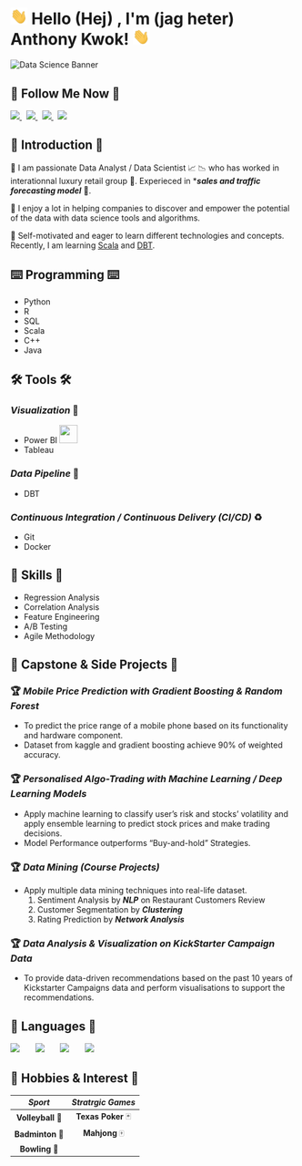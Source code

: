 <h1 align="left">
   <img src="https://raw.githubusercontent.com/ABSphreak/ABSphreak/master/gifs/Hi.gif" width="30px">
   Hello (Hej) , I'm (jag heter) Anthony Kwok!  
   <img src="https://raw.githubusercontent.com/ABSphreak/ABSphreak/master/gifs/Hi.gif" width="30px">
</h1>

![Data Science Banner](https://raw.githubusercontent.com/anthonynamnam/anthonynamnam/main/icons/ds-banner/ds-banner.jpg)

## :envelope_with_arrow: Follow Me Now :envelope_with_arrow:
<p align="left"> 
<!--  LinkedIn  -->
<a href="[https://www.linkedin.com/in/anthonykwok073](https://www.linkedin.com/in/anthonykwok073/)">
  <img src="https://img.shields.io/badge/-LinkedIn-0077B5?style=for-the-badge&logo=Linkedin&logoColor=white"/>
</a>
  &nbsp
<!--  Medium  -->
<a href="[https://www.linkedin.com/in/anthonykwok073](https://www.linkedin.com/in/anthonykwok073)">
  <img src="https://img.shields.io/badge/-Medium-000000?style=for-the-badge&logo=Medium&logoColor=white"/>
</a>
  &nbsp
<!--  Kaggle  -->
<a href="[https://www.kaggle.com/anthonynam](https://www.kaggle.com/anthonynam)">
  <img src="https://img.shields.io/badge/-Kaggle-34B7EB?style=for-the-badge&logo=Medium&logoColor=white"/>
</a>
  &nbsp
<!--  Gmail  -->
<a href="mailto:kwokanthony073@gmail.com">
  <img src="https://img.shields.io/badge/-Gmail-c14438?style=for-the-badge&logo=Gmail&logoColor=white&link=mailto:kwokanthony073@gmail.com" />
</a>
</p>

## :zany_face: Introduction :zany_face: 
:high_brightness: I am passionate Data Analyst / Data Scientist :chart_with_upwards_trend: :chart_with_downwards_trend:	 who has worked in interationnal luxury retail group :office:.  Experieced in ****sales and traffic forecasting model*** :mag_right:.

:high_brightness: I enjoy a lot in helping companies to discover and empower the potential of the data with data science tools and algorithms.

:high_brightness: Self-motivated and eager to learn different technologies and concepts. Recently, I am learning [Scala](https://github.com/anthonynamnam/scala-learning) and [DBT](https://github.com/anthonynamnam/hr-data-with-dbt).

## :keyboard: Programming :keyboard:
- Python
- R
- SQL
- Scala
- C++
- Java

## :hammer_and_wrench: Tools :hammer_and_wrench:
### *Visualization* :eyes:
  - Power BI <img height="32" width="32" src="https://cdn.simpleicons.org/simpleicons" />
  - Tableau
### *Data Pipeline* :potable_water:
  - DBT
### *Continuous Integration / Continuous Delivery (CI/CD)* :recycle:
  - Git
  - Docker

## :brain: Skills :brain:
- Regression Analysis
- Correlation Analysis
- Feature Engineering
- A/B Testing
- Agile Methodology

## :open_file_folder: Capstone & Side Projects :open_file_folder:
### :trophy: *Mobile Price Prediction with Gradient Boosting & Random Forest*
- To predict the price range of a mobile phone based on its functionality and hardware component.  
- Dataset from kaggle and gradient boosting achieve 90% of weighted accuracy. 

### :trophy: *Personalised Algo-Trading with Machine Learning / Deep Learning Models* 
- Apply machine learning to classify user’s risk and stocks’ volatility and apply ensemble learning to predict stock prices and make trading decisions.  
- Model Performance outperforms “Buy-and-hold” Strategies.

### :trophy: *Data Mining (Course Projects)*
- Apply multiple data mining techniques into real-life dataset.
  1. Sentiment Analysis by ***NLP*** on Restaurant Customers Review
  2. Customer Segmentation by ***Clustering***
  3. Rating Prediction by ***Network Analysis***

### :trophy: *Data Analysis & Visualization on KickStarter Campaign Data*
- To provide data-driven recommendations based on the past 10 years of Kickstarter Campaigns data and perform visualisations to support the recommendations.




## :speech_balloon: Languages :speech_balloon:
<img src="https://img.shields.io/badge/English-Proficency-blue"/>
&nbsp&nbsp&nbsp&nbsp&nbsp
<img src="https://img.shields.io/badge/Cantonese-Proficency-blue"/>
&nbsp&nbsp&nbsp&nbsp&nbsp
<img src="https://img.shields.io/badge/Mandarin-Proficency-blue"/>
&nbsp&nbsp&nbsp&nbsp&nbsp
<img src="https://img.shields.io/badge/Swedish-Learning-yellow"/>

## :thought_balloon: Hobbies & Interest :thought_balloon:

| *Sport*                      | *Stratrgic Games*              |
| :---:                        | :---:                           |
|**Volleyball** :volleyball:   | **Texas Poker** :black_joker:   |
|**Badminton** :badminton:     | **Mahjong** :mahjong:           |
|**Bowling** :bowling:         |                                 



<!--
**anthonynamnam/anthonynamnam** is a ✨ _special_ ✨ repository because its `README.md` (this file) appears on your GitHub profile.

Here are some ideas to get you started:

- 🔭 I’m currently working on ...
- 🌱 I’m currently learning ...
- 👯 I’m looking to collaborate on ...
- 🤔 I’m looking for help with ...
- 💬 Ask me about ...
- 📫 How to reach me: ...
- 😄 Pronouns: ...
- ⚡ Fun fact: ...
-->
